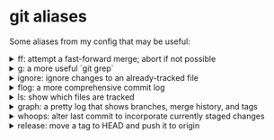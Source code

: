 # git aliases

Some aliases from my config that may be useful:

<details>
<summary>ff: attempt a fast-forward merge; abort if not possible</summary><br />

To activate:

    git config --global alias.ff merge --ff-only
    git ff

</details>

<details>
<summary>g: a more useful `git grep`</summary><br />

To activate:

    git config --global alias.g grep --break --heading --line-number
    git g [pattern]

</details>

<details>
<summary>ignore: ignore changes to an already-tracked file</summary><br />

- `ignore` tells git to ignore additional changes to an already-committed file
- `track` counteracts a previous `ignore`
- `ignored` lists files that have been `ignore`d

To activate:

    git config --global alias.ignore update-index --assume-unchanged
    git config --global alias.track update-index --no-assume-unchanged
    git config --global alias.ignored '!f() { git ls-files -v | egrep "^[a-z]" | cut -d" " -f2-; }; f'
    git ignore [filename...]
    git track [filename...]

</details>

<details>
<summary>flog: a more comprehensive commit log</summary><br />

Like `log`, but shows where commits correspond to the head of a branch, any tags pointing to that commit, and any notes for that commit. Also shows which files were changed but not the contents of the patch.

To activate:

    git config --global alias.flog log --decorate --notes --stat
    git flog

</details>

<details>
<summary>ls: show which files are tracked</summary><br />

To activate:

    git config --global alias.ls ls-tree --name-only HEAD
    git ls

</details>

<details>
<summary>graph: a pretty log that shows branches, merge history, and tags</summary><br />

To activate:

    git config --global alias.graph log --graph --decorate --pretty=oneline --abbrev-commit
    git graph
    git graph --all

</details>

<details>
<summary>whoops: alter last commit to incorporate currently staged changes</summary><br />

Note: The commit you're altering **must not have already been pushed**! Or you'll need to force push.

To activate:

    git config --global alias.whoops commit --amend --no-edit
    git whoops

</details>

<details>
<summary>release: move a tag to HEAD and push it to origin</summary><br />

`release` creates or moves a tag to the specified (or HEAD) commit, then pushes that tag to origin.

To activate:

    git config --global alias.release '!f(){ [ -z "$1" ] && echo "Usage: git release (qa | uat | production) [COMMIT]" && echo "  COMMIT defaults to HEAD if not specified" && return || git tag -f "$1" "$2" && git push -f origin "$1"; }; f'
    git release (qa | uat | production) [COMMIT]

</details>
